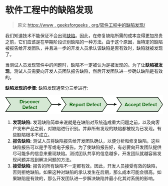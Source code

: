 # 软件工程中的缺陷发现

> 原文:[https://www . geeksforgeeks . org/软件工程中的缺陷发现/](https://www.geeksforgeeks.org/defect-discovery-in-software-engineering/)

我们知道技术不能保证不会出现[缺陷](https://practice.geeksforgeeks.org/problems/what-is-defect)。因此，在修复缺陷所需的成本变得更加昂贵之前，它们应该是在早期阶段识别缺陷的一种方法。由于这个原因，当特定的缺陷被报告给开发团队，并且进一步的开发人员承认该缺陷是否有效时，缺陷就被发现了。

当测试人员发现软件中的问题时，缺陷不一定被认为是被发现的。为了让**缺陷被发现**，测试人员需要向开发人员团队报告缺陷，然后开发团队进一步确认缺陷是有效的。

**缺陷发现的步骤:**
缺陷发现通常分三步进行:

![](img/46ec4e9fe3a76f9152779ce5840cf69d.png)

1.  **发现缺陷:**
    发现缺陷简单来说就是在缺陷对系统造成重大问题之前，以及向客户发布产品之前，对缺陷进行识别。并非所有发现的缺陷都被视为已发现。有些缺陷根本不成立。
2.  **报告缺陷:**
    测试人员将缺陷报告给开发团队确认，以便分析和修复缺陷。这些缺陷报告可以是手写或电子报告。为了使缺陷报告好，有必要向开发团队提供尽可能多的信息来重现缺陷。测试团队共享的信息越多，开发团队就越容易发现问题并找到解决问题的方法。
3.  **接受缺陷:**
    报告的所有缺陷不一定都有效。因此，开发人员接受有效的缺陷，否则拒绝缺陷。如果这种对缺陷的承认发生在后期，那么成本可能会很高。如果缺陷是有效的，那么开发团队进一步解决缺陷并最小化其对系统的影响。